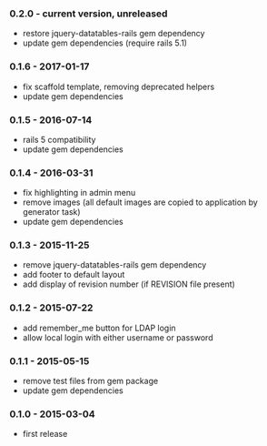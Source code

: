 ### 0.2.0 - current version, unreleased
* restore jquery-datatables-rails gem dependency
* update gem dependencies (require rails 5.1)

### 0.1.6 - 2017-01-17
 * fix scaffold template, removing deprecated helpers
 * update gem dependencies

### 0.1.5 - 2016-07-14
 * rails 5 compatibility
 * update gem dependencies

### 0.1.4 - 2016-03-31
 * fix highlighting in admin menu
 * remove images (all default images are copied to application by generator task)
 * update gem dependencies

### 0.1.3 - 2015-11-25
 * remove jquery-datatables-rails gem dependency
 * add footer to default layout
 * add display of revision number (if REVISION file present)

### 0.1.2 - 2015-07-22
 * add remember_me button for LDAP login
 * allow local login with either username or password

### 0.1.1 - 2015-05-15
 * remove test files from gem package
 * update gem dependencies

### 0.1.0 - 2015-03-04
 * first release
